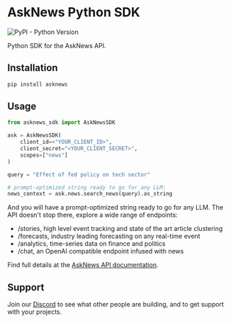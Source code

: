 # AskNews Python SDK

![PyPI - Python Version](https://img.shields.io/pypi/pyversions/asknews?style=flat-square)

Python SDK for the AskNews API.

## Installation

```bash
pip install asknews
```

## Usage

```python
from asknews_sdk import AskNewsSDK

ask = AskNewsSDK(
    client_id=<"YOUR_CLIENT_ID>",
    client_secret="<YOUR_CLIENT_SECRET>",
    scopes=["news"]
)

query = "Effect of fed policy on tech sector"

# prompt-optimized string ready to go for any LLM:
news_context = ask.news.search_news(query).as_string
```

And you will have a prompt-optimized string ready to go for any LLM. The API doesn't stop there, explore a wide range of endpoints:

- /stories, high level event tracking and state of the art article clustering
- /forecasts, industry leading forecasting on any real-time event
- /analytics, time-series data on finance and politics
- /chat, an OpenAI compatible endpoint infused with news

Find full details at the [AskNews API documentation](https://docs.asknews.app).

## Support

Join our [Discord](https://discord.gg/2Yw66XXEhY) to see what other people are building, and to get support with your projects.
